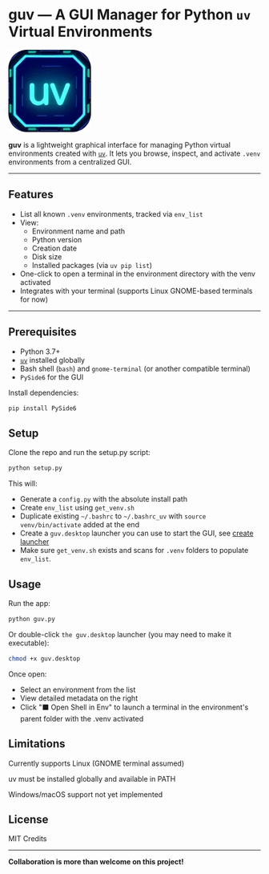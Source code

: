 # guv — A GUI Manager for Python `uv` Virtual Environments

![guv](./assets/uv.png)

**guv** is a lightweight graphical interface for managing Python virtual environments created with [`uv`](https://github.com/astral-sh/uv). It lets you browse, inspect, and activate `.venv` environments from a centralized GUI.

---

## Features

- List all known `.venv` environments, tracked via `env_list`
- View:
  - Environment name and path
  - Python version
  - Creation date
  - Disk size
  - Installed packages (via `uv pip list`)
- One-click to open a terminal in the environment directory with the venv activated
- Integrates with your terminal (supports Linux GNOME-based terminals for now)

---

## Prerequisites

- Python 3.7+
- [`uv`](https://github.com/astral-sh/uv) installed globally
- Bash shell (`bash`) and `gnome-terminal` (or another compatible terminal)
- `PySide6` for the GUI

Install dependencies:

```bash
pip install PySide6
```

## Setup

Clone the repo and run the setup.py script:

```bash
python setup.py
```

This will:
- Generate a `config.py` with the absolute install path
- Create `env_list` using `get_venv.sh`
- Duplicate existing `~/.bashrc` to `~/.bashrc_uv` with `source venv/bin/activate` added at the end
- Create a `guv.desktop` launcher you can use to start the GUI, see [create launcher](https://linuxconfig.org/how-to-create-desktop-shortcut-launcher-on-ubuntu-22-04-jammy-jellyfish-linux) 
- Make sure `get_venv.sh` exists and scans for `.venv` folders to populate `env_list`.

## Usage

Run the app:

```bash
python guv.py
```

Or double-click `the guv.desktop` launcher (you may need to make it executable):

```bash
chmod +x guv.desktop
```

Once open:
- Select an environment from the list
- View detailed metadata on the right
- Click "⬛ Open Shell in Env" to launch a terminal in the environment's parent folder with the .venv activated

## Limitations

Currently supports Linux (GNOME terminal assumed)

uv must be installed globally and available in PATH

Windows/macOS support not yet implemented

## License

MIT
Credits


---
**Collaboration is more than welcome on this project!**